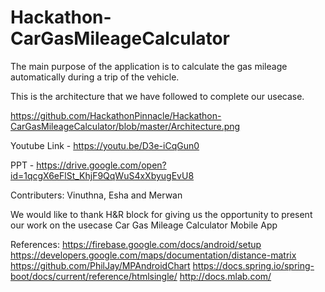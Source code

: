 # Hackathon-CarGasMileageCalculator

The main purpose of the application is to calculate the gas mileage automatically during a trip of the vehicle.

This is the architecture that we have followed to complete our usecase.

https://github.com/HackathonPinnacle/Hackathon-CarGasMileageCalculator/blob/master/Architecture.png

Youtube Link - https://youtu.be/D3e-iCqGun0

PPT - https://drive.google.com/open?id=1qcgX6eFlSt_KhjF9QqWuS4xXbyugEvU8

Contributers:
Vinuthna,
Esha and
Merwan

We would like to thank H&R block for giving us the opportunity to present our work on the usecase Car Gas Mileage Calculator Mobile App

References:
https://firebase.google.com/docs/android/setup
https://developers.google.com/maps/documentation/distance-matrix
https://github.com/PhilJay/MPAndroidChart
https://docs.spring.io/spring-boot/docs/current/reference/htmlsingle/
http://docs.mlab.com/

